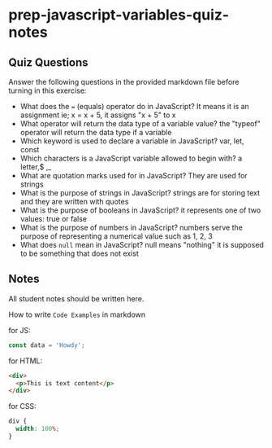 # prep-javascript-variables-quiz-notes

## Quiz Questions

Answer the following questions in the provided markdown file before turning in this exercise:

- What does the `=` (equals) operator do in JavaScript?
It means it is an assignment ie; x = x + 5, it assigns "x + 5" to x
- What operator will return the data type of a variable value?
the "typeof" operator will return the data type if a variable
- Which keyword is used to declare a variable in JavaScript?
var, let, const
- Which characters is a JavaScript variable allowed to begin with?
a letter,$ ,_
- What are quotation marks used for in JavaScript?
They are used for strings
- What is the purpose of strings in JavaScript?
strings are for storing text and they are written with quotes
- What is the purpose of booleans in JavaScript?
it represents one of two values: true or false
- What is the purpose of numbers in JavaScript?
numbers serve the purpose of representing a numerical value such as 1, 2, 3
- What does `null` mean in JavaScript?
null means "nothing" it is supposed to be something that does not exist
## Notes

All student notes should be written here.

How to write `Code Examples` in markdown

for JS:

```javascript
const data = 'Howdy';
```

for HTML:

```html
<div>
  <p>This is text content</p>
</div>
```

for CSS:

```css
div {
  width: 100%;
}
```
